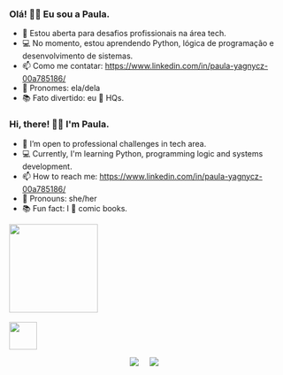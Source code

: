 ### Olá! 👩‍💻 Eu sou a Paula.

- 🚀 Estou aberta para desafios profissionais na área tech.
- 💻 No momento, estou aprendendo Python, lógica de programação e desenvolvimento de sistemas.
- 📫 Como me contatar: https://www.linkedin.com/in/paula-yagnycz-00a785186/
- 🌙 Pronomes: ela/dela
- 📚 Fato divertido: eu 💙 HQs.

### Hi, there! 👩‍💻 I'm Paula.

- 🚀 I’m open to professional challenges in tech area.
- 💻 Currently, I'm learning Python, programming logic and systems development.
- 📫 How to reach me: https://www.linkedin.com/in/paula-yagnycz-00a785186/
- 🌙 Pronouns: she/her
- 📚 Fun fact: I 💙 comic books.

<div>
  <a href="https://github.com/codepaula">
  <img height="160em" src="https://github-readme-stats.vercel.app/api?username=codepaula&show_icons=true&theme=transparent">
</div>
  
<div style-"display: inline_block"><br>
  <img height="50em" src="https://cdn.jsdelivr.net/gh/devicons/devicon/icons/python/python-original-wordmark.svg" />
</div>
  
<p align="center">
 <a href="https://www.linkedin.com/in/paula-yagnycz-00a785186/"><img src="https://img.shields.io/badge/linkedin-%230077B5.svg?&style=for-the-badge&logo=linkedin&logoColor=white" /></a>&nbsp;&nbsp;&nbsp;&nbsp;
  <a href="mailto:paula.y.letras@gmail.com?subject=Came%20from%20Github"><img src="https://img.shields.io/badge/gmail-%23D14836.svg?&style=for-the-badge&logo=gmail&logoColor=white" /></a>&nbsp;&nbsp;&nbsp;&nbsp;
<p>

